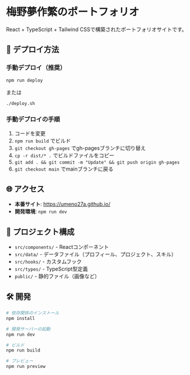 # 梅野夢作繁のポートフォリオ

React + TypeScript + Tailwind CSSで構築されたポートフォリオサイトです。

## 🚀 デプロイ方法

### 手動デプロイ（推奨）

```bash
npm run deploy
```

または

```bash
./deploy.sh
```

### 手動デプロイの手順

1. コードを変更
2. `npm run build` でビルド
3. `git checkout gh-pages` でgh-pagesブランチに切り替え
4. `cp -r dist/* .` でビルドファイルをコピー
5. `git add . && git commit -m "Update" && git push origin gh-pages`
6. `git checkout main` でmainブランチに戻る

## 🌐 アクセス

- **本番サイト**: https://umeno27a.github.io/
- **開発環境**: `npm run dev`

## 📁 プロジェクト構成

- `src/components/` - Reactコンポーネント
- `src/data/` - データファイル（プロフィール、プロジェクト、スキル）
- `src/hooks/` - カスタムフック
- `src/types/` - TypeScript型定義
- `public/` - 静的ファイル（画像など）

## 🛠️ 開発

```bash
# 依存関係のインストール
npm install

# 開発サーバーの起動
npm run dev

# ビルド
npm run build

# プレビュー
npm run preview
```